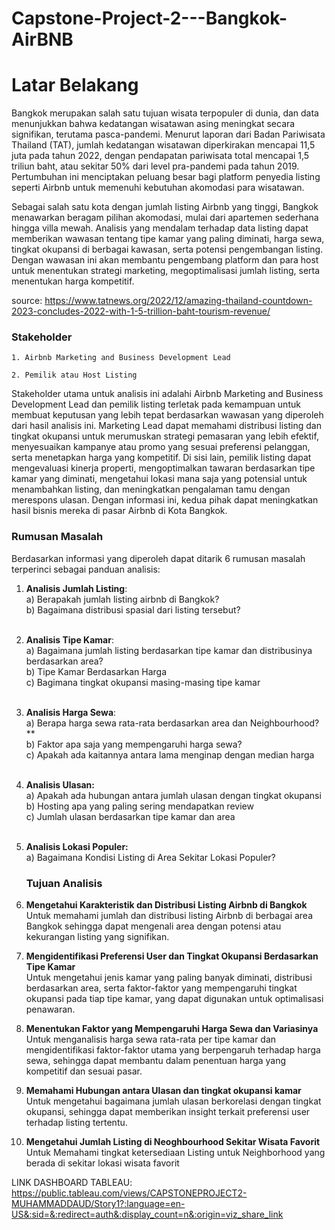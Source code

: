 # Capstone-Project-2---Bangkok-AirBNB

# **Latar Belakang**

Bangkok merupakan salah satu tujuan wisata terpopuler di dunia, dan data menunjukkan bahwa kedatangan wisatawan asing meningkat secara signifikan, terutama pasca-pandemi. Menurut laporan dari Badan Pariwisata Thailand (TAT), jumlah kedatangan wisatawan diperkirakan mencapai 11,5 juta pada tahun 2022, dengan pendapatan pariwisata total mencapai 1,5 triliun baht, atau sekitar 50% dari level pra-pandemi pada tahun 2019. Pertumbuhan ini menciptakan peluang besar bagi platform penyedia listing seperti Airbnb untuk memenuhi kebutuhan akomodasi para wisatawan.

Sebagai salah satu kota dengan jumlah listing Airbnb yang tinggi, Bangkok menawarkan beragam pilihan akomodasi, mulai dari apartemen sederhana hingga villa mewah. Analisis yang mendalam terhadap data listing dapat memberikan wawasan tentang tipe kamar yang paling diminati, harga sewa, tingkat okupansi di berbagai kawasan, serta potensi pengembangan listing. Dengan wawasan ini akan membantu pengembang platform dan para host untuk menentukan strategi marketing, megoptimalisasi jumlah listing, serta menentukan harga kompetitif.

source: https://www.tatnews.org/2022/12/amazing-thailand-countdown-2023-concludes-2022-with-1-5-trillion-baht-tourism-revenue/

### Stakeholder
`1. Airbnb Marketing and Business Development Lead`

`2. Pemilik atau Host Listing`

Stakeholder utama untuk analisis ini adalahi Airbnb Marketing and Business Development Lead dan pemilik listing terletak pada kemampuan untuk membuat keputusan yang lebih tepat berdasarkan wawasan yang diperoleh dari hasil analisis ini. Marketing Lead dapat memahami distribusi listing dan tingkat okupansi untuk merumuskan strategi pemasaran yang lebih efektif, menyesuaikan kampanye atau promo yang sesuai preferensi pelanggan, serta menetapkan harga yang kompetitif. Di sisi lain, pemilik listing dapat mengevaluasi kinerja properti, mengoptimalkan tawaran berdasarkan tipe kamar yang diminati, mengetahui lokasi mana saja yang potensial untuk menambahkan listing, dan meningkatkan pengalaman tamu dengan merespons ulasan. Dengan informasi ini, kedua pihak dapat meningkatkan hasil bisnis mereka di pasar Airbnb di Kota Bangkok.

### **Rumusan Masalah** 
Berdasarkan informasi yang diperoleh dapat ditarik 6 rumusan masalah terperinci sebagai panduan analisis:
1. **Analisis Jumlah Listing**: <br/>
    a) Berapakah jumlah listing airbnb di Bangkok?<br/>
    b) Bagaimana distribusi spasial dari listing tersebut?<br/><br/>

2. **Analisis Tipe Kamar**: <br/>
    a) Bagaimana jumlah listing berdasarkan tipe kamar dan distribusinya berdasarkan area?<br/>
    b) Tipe Kamar Berdasarkan Harga<br/>
    c) Bagimana tingkat okupansi masing-masing tipe kamar<br/><br/>
    
3. **Analisis Harga Sewa**: <br/>
    a) Berapa harga sewa rata-rata berdasarkan area dan Neighbourhood?**<br/>
    b) Faktor apa saja yang mempengaruhi harga sewa?<br/>
    c) Apakah ada kaitannya antara lama menginap dengan median harga <br/><br/>

4. **Analisis Ulasan:** <br/>
    a) Apakah ada hubungan antara jumlah ulasan dengan tingkat okupansi<br/>
    b) Hosting apa yang paling sering mendapatkan review<br/>
    c) Jumlah ulasan berdasarkan tipe kamar dan area<br/><br/>

5. **Analisis Lokasi Populer:** <br/>
    a) Bagaimana Kondisi Listing di Area Sekitar Lokasi Populer?

    ### **Tujuan Analisis**
1. **Mengetahui Karakteristik dan Distribusi Listing Airbnb di Bangkok**<br/>
Untuk memahami jumlah dan distribusi listing Airbnb di berbagai area Bangkok sehingga dapat mengenali area dengan potensi atau kekurangan listing yang signifikan.

2. **Mengidentifikasi Preferensi User dan Tingkat Okupansi Berdasarkan Tipe Kamar**<br/>
Untuk mengetahui jenis kamar yang paling banyak diminati, distribusi berdasarkan area, serta faktor-faktor yang mempengaruhi tingkat okupansi pada tiap tipe kamar, yang dapat digunakan untuk optimalisasi penawaran.

3. **Menentukan Faktor yang Mempengaruhi Harga Sewa dan Variasinya**<br/>
Untuk menganalisis harga sewa rata-rata per tipe kamar dan mengidentifikasi faktor-faktor utama yang berpengaruh terhadap harga sewa, sehingga dapat membantu dalam penentuan harga yang kompetitif dan sesuai pasar.

4. **Memahami Hubungan antara Ulasan dan tingkat okupansi kamar**<br/>
Untuk mengetahui bagaimana jumlah ulasan berkorelasi dengan tingkat okupansi, sehingga dapat memberikan insight terkait preferensi user terhadap listing tertentu.

5. **Mengetahui Jumlah Listing di Neoghbourhood Sekitar Wisata Favorit**<br/>
Untuk Memahami tingkat ketersediaan Listing untuk Neighborhood yang berada di sekitar lokasi wisata favorit


LINK DASHBOARD TABLEAU: https://public.tableau.com/views/CAPSTONEPROJECT2-MUHAMMADDAUD/Story1?:language=en-US&:sid=&:redirect=auth&:display_count=n&:origin=viz_share_link
